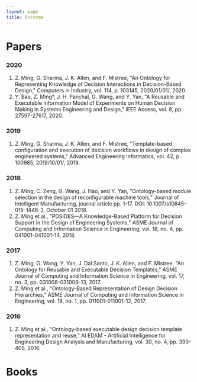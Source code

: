 ```yaml
---
layout: page
title: Outcome
---
```


# Papers

### 2020

1. Z. Ming, G. Sharma, J. K. Allen, and F. Mistree, "An Ontology for Representing Knowledge of Decision Interactions in Decision-Based Design," Computers in Industry, vol. 114, p. 103145, 2020/01/01/, 2020.
2. Y. Bao, Z. Ming*, J. H. Panchal, G. Wang, and Y. Yan, "A Reusable and Executable Information Model of Experiments on Human Decision Making in Systems Engineering and Design," IEEE Access, vol. 8, pp. 27597-27617, 2020.

### 2019

1. Z. Ming, G. Sharma, J. K. Allen, and F. Mistree, "Template-based configuration and execution of decision workflows in design of complex engineered systems," Advanced Engineering Informatics, vol. 42, p. 100985, 2019/10/01/, 2019.

### 2018 

1. Z. Ming, C. Zeng, G. Wang, J. Hao, and Y. Yan, "Ontology-based module selection in the design of reconfigurable machine tools," Journal of Intelligent Manufacturing, journal article pp. 1-17. DOI: 10.1007/s10845-018-1446-3, October 01 2018.
2. Z. Ming et al., "PDSIDES—A Knowledge-Based Platform for Decision Support in the Design of Engineering Systems," ASME Journal of Computing and Information Science in Engineering, vol. 18, no. 4, pp. 041001-041001-14, 2018.

### 2017 

1. Z. Ming, G. Wang, Y. Yan, J. Dal Santo, J. K. Allen, and F. Mistree, "An Ontology for Reusable and Executable Decision Templates," ASME Journal of Computing and Information Science in Engineering, vol. 17, no. 3, pp. 031008-031008-13, 2017.
2. Z. Ming et al., "Ontology-Based Representation of Design Decision Hierarchies," ASME Journal of Computing and Information Science in Engineering, vol. 18, no. 1, pp. 011001-011001-12, 2017.

### 2016 

1. Z. Ming et al., "Ontology-based executable design decision template representation and reuse," AI EDAM - Artificial Intelligence for Engineering Design Analysis and Manufacturing, vol. 30, no. 4, pp. 390-405, 2016.


# Books

